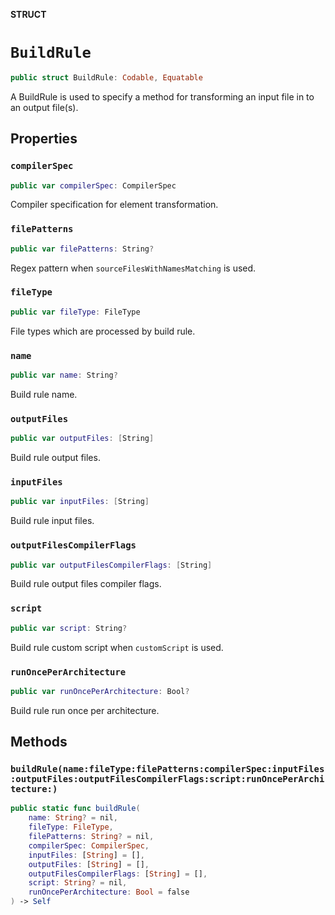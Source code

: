 **STRUCT**

# `BuildRule`

```swift
public struct BuildRule: Codable, Equatable
```

A BuildRule is used to specify a method for transforming an input file in to an output file(s).

## Properties
### `compilerSpec`

```swift
public var compilerSpec: CompilerSpec
```

Compiler specification for element transformation.

### `filePatterns`

```swift
public var filePatterns: String?
```

Regex pattern when `sourceFilesWithNamesMatching` is used.

### `fileType`

```swift
public var fileType: FileType
```

File types which are processed by build rule.

### `name`

```swift
public var name: String?
```

Build rule name.

### `outputFiles`

```swift
public var outputFiles: [String]
```

Build rule output files.

### `inputFiles`

```swift
public var inputFiles: [String]
```

Build rule input files.

### `outputFilesCompilerFlags`

```swift
public var outputFilesCompilerFlags: [String]
```

Build rule output files compiler flags.

### `script`

```swift
public var script: String?
```

Build rule custom script when `customScript` is used.

### `runOncePerArchitecture`

```swift
public var runOncePerArchitecture: Bool?
```

Build rule run once per architecture.

## Methods
### `buildRule(name:fileType:filePatterns:compilerSpec:inputFiles:outputFiles:outputFilesCompilerFlags:script:runOncePerArchitecture:)`

```swift
public static func buildRule(
    name: String? = nil,
    fileType: FileType,
    filePatterns: String? = nil,
    compilerSpec: CompilerSpec,
    inputFiles: [String] = [],
    outputFiles: [String] = [],
    outputFilesCompilerFlags: [String] = [],
    script: String? = nil,
    runOncePerArchitecture: Bool = false
) -> Self
```

